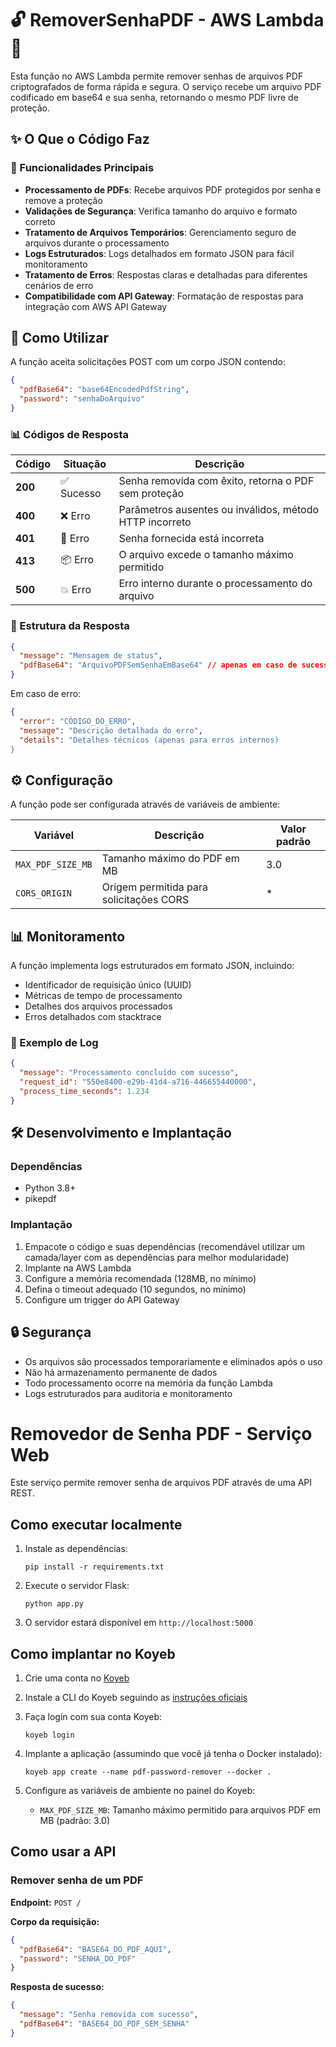 # 🔓 RemoverSenhaPDF - AWS Lambda 📄

Esta função no AWS Lambda permite remover senhas de arquivos PDF criptografados de forma rápida e segura. O serviço recebe um arquivo PDF codificado em base64 e sua senha, retornando o mesmo PDF livre de proteção.

## ✨ O Que o Código Faz

### 🔧 Funcionalidades Principais

* **Processamento de PDFs**: Recebe arquivos PDF protegidos por senha e remove a proteção
* **Validações de Segurança**: Verifica tamanho do arquivo e formato correto
* **Tratamento de Arquivos Temporários**: Gerenciamento seguro de arquivos durante o processamento
* **Logs Estruturados**: Logs detalhados em formato JSON para fácil monitoramento
* **Tratamento de Erros**: Respostas claras e detalhadas para diferentes cenários de erro
* **Compatibilidade com API Gateway**: Formatação de respostas para integração com AWS API Gateway

## 🚀 Como Utilizar

A função aceita solicitações POST com um corpo JSON contendo:

```json
{
  "pdfBase64": "base64EncodedPdfString",
  "password": "senhaDoArquivo"
}
```

### 📊 Códigos de Resposta

| Código | Situação | Descrição |
|--------|----------|-----------|
| **200** | ✅ Sucesso | Senha removida com êxito, retorna o PDF sem proteção |
| **400** | ❌ Erro | Parâmetros ausentes ou inválidos, método HTTP incorreto |
| **401** | 🔑 Erro | Senha fornecida está incorreta |
| **413** | 📦 Erro | O arquivo excede o tamanho máximo permitido |
| **500** | 💥 Erro | Erro interno durante o processamento do arquivo |

### 🧰 Estrutura da Resposta

```json
{
  "message": "Mensagem de status",
  "pdfBase64": "ArquivoPDFSemSenhaEmBase64" // apenas em caso de sucesso
}
```

Em caso de erro:

```json
{
  "error": "CÓDIGO_DO_ERRO",
  "message": "Descrição detalhada do erro",
  "details": "Detalhes técnicos (apenas para erros internos)
}
```

## ⚙️ Configuração

A função pode ser configurada através de variáveis de ambiente:

| Variável | Descrição | Valor padrão |
|----------|-----------|--------------|
| `MAX_PDF_SIZE_MB` | Tamanho máximo do PDF em MB | 3.0 |
| `CORS_ORIGIN` | Origem permitida para solicitações CORS | * |

## 📊 Monitoramento

A função implementa logs estruturados em formato JSON, incluindo:
* Identificador de requisição único (UUID)
* Métricas de tempo de processamento
* Detalhes dos arquivos processados
* Erros detalhados com stacktrace

### 📝 Exemplo de Log

```json
{
  "message": "Processamento concluído com sucesso",
  "request_id": "550e8400-e29b-41d4-a716-446655440000",
  "process_time_seconds": 1.234
}
```

## 🛠️ Desenvolvimento e Implantação

### Dependências
- Python 3.8+
- pikepdf

### Implantação
1. Empacote o código e suas dependências (recomendável utilizar um camada/layer com as dependências para melhor modularidade)
2. Implante na AWS Lambda
3. Configure a memória recomendada (128MB, no mínimo)
4. Defina o timeout adequado (10 segundos, no mínimo)
5. Configure um trigger do API Gateway

## 🔒 Segurança

- Os arquivos são processados temporariamente e eliminados após o uso
- Não há armazenamento permanente de dados
- Todo processamento ocorre na memória da função Lambda
- Logs estruturados para auditoria e monitoramento

# Removedor de Senha PDF - Serviço Web

Este serviço permite remover senha de arquivos PDF através de uma API REST.

## Como executar localmente

1. Instale as dependências:
   ```
   pip install -r requirements.txt
   ```

2. Execute o servidor Flask:
   ```
   python app.py
   ```

3. O servidor estará disponível em `http://localhost:5000`

## Como implantar no Koyeb

1. Crie uma conta no [Koyeb](https://www.koyeb.com/)

2. Instale a CLI do Koyeb seguindo as [instruções oficiais](https://www.koyeb.com/docs/cli/installation)

3. Faça login com sua conta Koyeb:
   ```
   koyeb login
   ```

4. Implante a aplicação (assumindo que você já tenha o Docker instalado):
   ```
   koyeb app create --name pdf-password-remover --docker .
   ```

5. Configure as variáveis de ambiente no painel do Koyeb:
   - `MAX_PDF_SIZE_MB`: Tamanho máximo permitido para arquivos PDF em MB (padrão: 3.0)

## Como usar a API

### Remover senha de um PDF

**Endpoint:** `POST /`

**Corpo da requisição:**
```json
{
  "pdfBase64": "BASE64_DO_PDF_AQUI",
  "password": "SENHA_DO_PDF"
}
```

**Resposta de sucesso:**
```json
{
  "message": "Senha removida com sucesso",
  "pdfBase64": "BASE64_DO_PDF_SEM_SENHA"
}
```